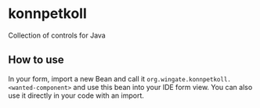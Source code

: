 # konnpetkoll
Collection of controls for Java

## How to use
In your form, import a new Bean and call it ```org.wingate.konnpetkoll.<wanted-component>``` and use this bean into your IDE form view. You can also use it directly in your code with an import. 
